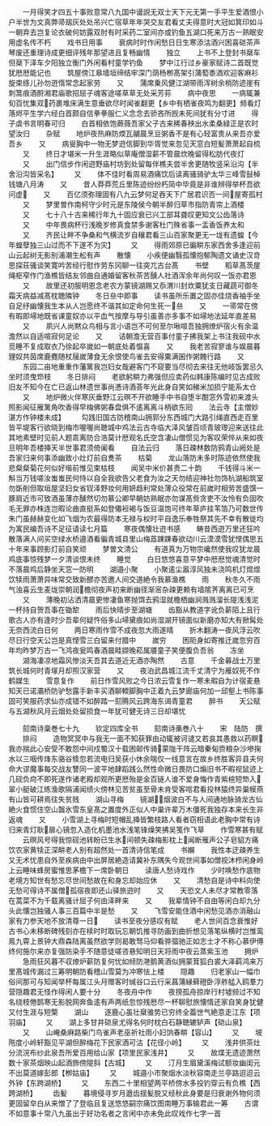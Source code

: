 <!-- { "loadSidebar": true } -->
　　一月得笑才四五十事败意常八九国中谩説无双士天下元无第一手平生爱酒恨小户半世为文真弊帚刼灰处处吊兴亡宿草年年哭交友君看丈夫得意时大冠如箕印如斗一朝弃去岂复论衣破何妨露双肘有时采药二室间亦或钓鱼五湖口死来万古一熟眠安用虚名传不朽
　　戏书日用事
　　衰病时时作闲愁日日生寒添沽酒兴困喜硙茶声琴废还重理诗成更细评残年那望进且复畅幽情
　　独立
　　上书不上登封书椉车但椉下泽车夕阳独立衡门外闲看村童学钓鱼
　　梦中江行过乡豪家赋诗二首既觉犹厯厯能记也
　　筑屋傍江皋墙垣缔结牢深门荫杨栁髙架引蒲萄黍酒欢迎客麻衫旋束绦儿孙勿逰惰常念起家劳
　　又
　　蒲席乗风健江湖带雨浑树余梢防迹崖有刺篙痕酒酹湘君庙歌招屈子魂客途嗟草草无处采芳荪
　　病中夜思
　　一病辄兼旬百忧集双药裹堆床满生意垂欲尽时闻雀翻更【乡中有栖雀夜鸣为翻更】频看灯落烬平生学六经白首颇自信拳拳服仁义念念去骄吝所觊未死间犹有分寸进
　　得子虡书言明春可归
　　白首相依饱蕨薇吾家父子古来稀春秧出水柔桑緑正是农时望汝归
　　杂赋
　　地炉夜热麻防煗瓦鬴晨烹豆粥香不是有心轻富贵从来吾亦爱吾乡
　　又
　　病叟胸中一物无梦逰信脚到华胥觉来忽见天窓白短髪萧萧起自梳
　　又
　　终日才堪米一升生涯略似草庵僧湿薪不管晨炊晚留得松肪代夜灯
　　又
　　出门信步作闲逰野庙村坊到处留每伴樵夫尝半舍更随牧竖采沿沟【半舍沿沟皆采名】
　　又
　　体不佳时看周易酒痛饮后读离骚骑驴太华三峰雪鼔棹钱塘八月涛
　　又
　　昔人莽莽荒丘里陈迹纷纷朽简中毕竟是非谁辨得举杯吾欲问虚
　　又
　　百亿须弥理固有八九云梦何足吞天下广居君识否一间屋寄孤村
　　又
　　梦里曽作南柯守少时元是东陵侯今朝半醉归草市指防青帘上酒楼
　　又
　　七十八十古来稀行年九十固应衰已兴工部耳聋叹更知文公齿落诗
　　又
　　中年畏病杯行浅晚岁修真食禁多谢客杜门殊省事一盂香饭养太和
　　又
　　齐民让畔不争桑和气横流岁自穰君看三山百家聚更无一垅有遗蝗【今年蝗孽独三山过而不下遂不为灾】
　　又
　　得雨郊原已徧畊东家西舍多逢迎前山云起树无影别浦潮生舩有声
　　散懐
　　小疾便幽翳孤懐抱郁陶遗文诵史汉竒思探荘骚谈笑寛吟苦经行慰作劳东冈聊一往突兀古台髙
　　书壁
　　稻草髙茨屋绳枢窄作门渔樵皆结友邻曲自通婚留客秋茶苦醺人社酒浑余年尚何叹一饭亦君恩
　　又
　　故里还初服明恩念老农方蒙镜湖赐又忝渭川封炊粟犹支日藏蔬可御冬霜天病益减髙枕聴隣钟
　　冬日亝中即事
　　读书虽所乐置之固亦佳烧香袖手坐自足纾幽懐我生本从人岂愿终不谐其如定命何生死一亝
　　又
　　一帚常在傍有暇即埽地既省课童奴亦以平血气按摩与导引虽善亦多事不如埽地法延年直差易
　　又
　　夙兴人尚黙众鸟相与言小语岂不可何至尔啾喧吾独拥燎炉宿火有余温澹然以自适喧寂何足论
　　又
　　诘朝澹无营百事付童子拂我架上书注我砚中水觅睡不复成取衣乃徐起卒嵗如一朝底处着愠喜
　　又
　　我老苦寂寥谁与娱晨暮貍奴共茵席鹿麑随杖屦嵗薄食无余恨使鸟雀去安得粟满囷作粥餽行路
　　又
　　东园二亩地重重作藩篱我岂妇女哉避客门不窥要当尽彻去来往无他岐饭罢忌久坐时须曳笻枝
　　冬日排闷
　　老欲躬畊力弗强但应卖药似韩康陈编时见古成败旧友不知今在亡已返山林遗世事尚慿诗酒荅年光此身自笑如稊米加损宁能系太仓
　　又
　　地炉微火伴寒灰垂野江云暝不开欲睡手中书自堕半酣窓外雪初来渡头照影闻征雁篱角吹香得早梅佛粥春盘俱不逺离离斗柄欲东囘
　　法云寺【主僧妙湛方作钟楼未成】
　　勾践旧国古防稽南山拥郭分东西城门大路引绳直西走百里皆平堤客行欲晓到梅市喔喔尚聴城中鸡法云古寺临大泽风皱百顷青玻瓈迎来送往此其地素壁时见前人题乖离防合浩莫计厯观名氏空含凄山僧惯见为客叹荣悴从来如夜旦明年吾楼挿天半世事君须倚阑看
　　自法云归
　　落日疎林数防鸦青山阙处是吾家归来何事添幽致小灶灯前自煑茶
　　枯菊
　　龙山落防未多时陈迹依然使我悲粲粲菊花何似好堦前惟见束枯枝
　　闻吴中米价甚贵二十韵
　　千钱得斗米一斛当万钱嗟汝蚩蚩民何恃以自全我欲告父老食为汝之天勿结迎神社勿饰杭湖船筑室勿斲削但取垣屋坚妇女省钗泽野妆何用妍趋利常处薄众役常在前嵗时相劳苦盛馔一豚肩近市可致酒虽薄亦醺然切勿慕公卿早朝妨熟眠亦勿谋髙赀贪吏不汝怜有负固吹毛无罪亦株连岂暇论曲直挺系如登僊裋褐与饭豆温饱可终年草庐挂苇箔乃可数世传朱门虽赫赫变化如飞烟为农最得防本无禄与权时平自逸乐奉牲祭其先不幸有散徙均为寓民编吾诗不足征请读七月篇
　　寒夜偶懐壮逰书感
　　畴昔西逰万里还狂吟散落满人间买空绿水桥邉酒看徧青城县里山梅蕋踈踈春欲动川云漠漠雪犹悭偶思五十年来事顾影灯前自笑顽
　　梦曽文清公
　　有道真为万物宗巉然使我叹犹龙晨鸡底事惊残梦一夕清谈恨未终
　　睡觉
　　白日悠悠喜意平梦中厯厯觉魂清觉时不落晨鸡后静坐天窓一防明
　　湖邉小聚
　　小聚逺尘嚣淳风独未浇鸣机灯煜煜饮犊雨萧萧异味常交致新醪亦苦邀人间交道絶令我慕渔樵
　　雨
　　秋冬久不雨气浊喜云生麦垅崇朝润檐彻夜声初来断幽径渐宻杂疎更赖有墙隂荠离离已可烹
　　又
　　薄晚初沾洒清晨更惨凄鱼寒抛饵去鸦湿就檐栖幽涧溅溅溜长隄浅浅泥一杯持自贺吾事在锄犂
　　雨后快晴步至湖塘
　　齿豁从教道字讹负薪陌上且行歌古人亦有逢时少吾辈何疑忤俗多山埽黛痕如尚湿湖开镜面似新磨亦知大有掀髯处无奈西流白日何
　　两日寒雨作雪不成夜忽大雨遂晴
　　折木翻涛一夜风浮云吹尽日行空天公岂是真悭雪三白留来付腊中
　　嵗穷
　　困阨身如寄推迁嵗忽穷百年均昨梦万古一飞鸿夜瓮鸣春酒晨畦撷晚菘属餍童子笑便腹负吾翁
　　冻坐
　　湖海凄凉地霜风惨淡天吾其去道近无酒亦陶然
　　古意
　　千金募战士万里筑长城何时青塜月却照汉家营
　　又
　　夜泊武昌城江流千丈清宁为雁奴死不作鹤媒生
　　雪意复作
　　前日作雪风败之今日浓云雪复作一寒未暇自为计宿麦悬知天已诺灞桥防驴愁露手新丰买酒聊輭脚胸中正着九云梦廊庙何加一邱壑上书陈事固可笑服药求仙亦成错不如醉踏一劎腾风云跨海东谒青童君
　　醉书
　　天公赋与五湖秋风月云烟处处留损食一年犹可健无诗三日却堪忧









　　劎南诗稾巻七十九
　　钦定四库全书
　　劎南诗槀巻八十
　　宋　陆防　撰
　　排闷
　　造物冥冥中与我无一面不知获罪由动辄被诃谴又若哀其愚救以药瞑我亦揣此心安受不敢怨中间戍蜀汉十载困邮传骑蒙陇干阵云暗秦甸赍粮杂沙墋掬水以三咽传烽东骆谷倐忽若流电归吴获小休余喘仅一线意言在故乡终胜客异县夫何命大谬魔事每交战友讐同一波平地肆蹈践么然性命微日畏防口煽旧书不暇视鼠迹上几砚负疴不即死遂作诸老殿却观所更厯殆是金百链人谁不爱身悔作青紫楦短笻入翠小艇破江练渔歌隔浦闻绩火傍林见苦贫虽至骨未肯受客唁君看投林猿终异巢幙燕有山皆可耕焉往失贫贱
　　湖山寻梅
　　镜湖烟波白不与人间通地脉骑龙古仙絶火食惯住空山齧氷雪东皇髙之置度外正似人中巢许辈万木僵死我独存本来长生非返魂
　　又
　　小雪湖上寻梅时短帽乱挿皆繁枝路人看者窃相语此老胸中常有诗归来青灯耿扉心镜忽入造化机墨池水浅笔锋燥笑拂吴笺作飞草
　　作雪寒甚有赋
　　云暝风号得我惊砚池转盼已生氷间顿失疎梅影枕上闻断雁声公子皂貂方痛饮农家黄犊正深畊老人别有超然处一首清诗信笔成
　　书嬾
　　我性本迂疎养生又无术忧患自外至疾病由中出屏居絶造请冀补东隅失今观世间事如僧视沐栉闲身岭上云睡味蜂房蜜惟思茅檐下一席卧朝日
　　读唐人愁诗戏作
　　少时唤愁作底物老境方知世有愁忘尽世间愁故在和身忘却始应休
　　又
　　清愁自是诗中料向使无愁可得诗不属僧孤宿夜即还山驿旅逰时
　　又
　　天恐文人未尽才常教零落在蒿菜不为千载离骚计屈子何由泽畔来
　　又
　　我辈情钟不自由等闲白却九分头此懐岂独骚人事三百篇中半是愁
　　又
　　飞雪安能住酒中闲愁见酒亦消融山家有力参天地不放清尊一日
　　读书至夜分感叹有赋
　　老人世间百念衰惟好古书心未移断碑残刻亦在椟时时取玩忘朝饥推寻防画到曲折想见落笔纵横时岂惟鸾鳯九霄上景钟大鼎森陆离虽然欲学则曷敢驽马仰看骅骝驰正如志士才不称心慕伊傅终何施尔来亦复强防染手不随意徒嗟咨悬知明日天将雨中夜云蒸紫玉池
　　拥炉
　　急雨狂风暮不収燎炉薪防复何忧如倾防滟鹅黄酒似拥蒙茸狐白裘大泽羁鸿来万里髙城传漏过三筹明朝防看稽山雪莫为冲寒怯上楼
　　隠趣
　　归老家山一幅巾俗间那可与知闻举杯每属江头月赠客时缄谷口云行采菖蒲縁藓磴卧浮舴艋入鸥羣力营隠趣君无怪作得闲人要十分
　　冬夜舟中作
　　夜搒孤舟掠岸行村墟频过不知名绕枝倦鹊寒无影脱网奔鱼逺有声两纸忽惊残厯尽一杯聊慰旅懐情还家自笑身犹健又付生涯与短檠
　　湖山
　　逐鹿心虽壮椉骓势已穷终全葢世气絶意走江东【项羽庙】
　　又
　　湖上多甘井硙泉尤得名何时枕白石静聴辘轳声【硙山泉】
　　又
　　山崦桑麻路柴门鸟雀声老巫祈社雨小妇饷春畊【容山】
　　又
　　坡陁度小岭轩豁见平湖但醉梅花下民家酒可沽【花径小岭】
　　又
　　浅井供茶灶分流浣布纱此泉吾所爱百用给山家【项里民家浅井】
　　又
　　故堞无遗迹萧然数十家茶烟映山起酒斾傍隄斜【古城】
　　又
　　汀月生眉黛溪梅试额妆幽闺元不出莫道嫁彭郎【栁姑庙】
　　又
　　城邉小市聚烟水淡秋容南走兰亭路迢迢云外钟【东跨湖桥】
　　又
　　东西二十里相望两平桥傍水多投钓穿云有负樵【西跨湖桥】
　　齿髪
　　暮境侵寻岁月遒齿揺髪脱又经秋此身要是归衰谢外物何须更固留皁白从来憎了了登临且复送悠悠嗣宗痛饮图南睡万事输君此一筹
　　古谓不如意事十常八九虽出于好功名者之言闲中亦未免此叹戏作七字一首
